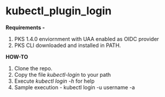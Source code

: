 # kubectl_plugin_login

**Requirements -**

1. PKS 1.4.0 enviornment with UAA enabled as OIDC provider
2. PKS CLI downloaded and installed in PATH. 

**HOW-TO**

1. Clone the repo.
2. Copy the file *kubectl-login* to your path
2. Execute *kubectl login -h* for help
3. Sample execution - 
kubectl login -u username -a 
